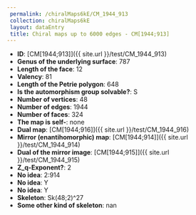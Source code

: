 ```yaml
--- 
 permalink: /chiralMaps6kE/CM_1944_913 
 collection: chiralMaps6kE
 layout: dataEntry
 title: Chiral maps up to 6000 edges - CM[1944;913]
---
```


- **ID**: [CM[1944;913]]({{ site.url }}/test/CM_1944_913)
- **Genus of the underlying surface**: 787
- **Length of the face**: 12
- **Valency**: 81
- **Length of the Petrie polygon**: 648
- **Is the automorphism group solvable?**: S
- **Number of vertices**: 48
- **Number of edges**: 1944
- **Number of faces**: 324
- **The map is self-**: none
- **Dual map**: [CM[1944;916]]({{ site.url }}/test/CM_1944_916)
- **Mirror (enantihomorphic) map**: [CM[1944;914]]({{ site.url }}/test/CM_1944_914)
- **Dual of the mirror image**: [CM[1944;915]]({{ site.url }}/test/CM_1944_915)
- **Z_q-Exponent?**: 2
- **No idea**:  2:914
- **No idea**: Y
- **No idea**: Y
- **Skeleton**: Sk(48;2)^27
- **Some other kind of skeleton**: nan
